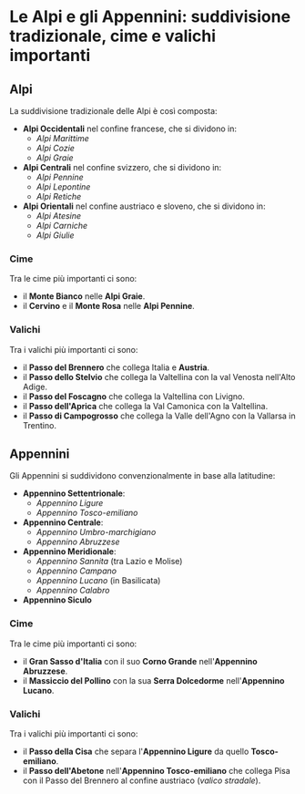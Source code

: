 # Le Alpi e gli Appennini: suddivisione tradizionale, cime e valichi importanti

## Alpi

La suddivisione tradizionale delle Alpi è così composta:
- **Alpi Occidentali** nel confine francese, che si dividono in:
  - *Alpi Marittime*
  - *Alpi Cozie*
  - *Alpi Graie*
- **Alpi Centrali** nel confine svizzero, che si dividono in:
  - *Alpi Pennine*
  - *Alpi Lepontine*
  - *Alpi Retiche*
- **Alpi Orientali** nel confine austriaco e sloveno, che si dividono in:
  - *Alpi Atesine*
  - *Alpi Carniche*
  - *Alpi Giulie*

### Cime

Tra le cime più importanti ci sono:
- il **Monte Bianco** nelle **Alpi Graie**.
- il **Cervino** e il **Monte Rosa** nelle **Alpi Pennine**.

### Valichi

Tra i valichi più importanti ci sono:
- il **Passo del Brennero** che collega Italia e **Austria**.
- il **Passo dello Stelvio** che collega la Valtellina con la val Venosta
  nell'Alto Adige.
- il **Passo del Foscagno** che collega la Valtellina con Livigno.
- il **Passo dell'Aprica** che collega la Val Camonica con la Valtellina.
- il **Passo di Campogrosso** che collega la Valle dell'Agno con la Vallarsa in
  Trentino.

## Appennini

Gli Appennini si suddividono convenzionalmente in base alla latitudine:
- **Appennino Settentrionale**:
  - *Appennino Ligure*
  - *Appennino Tosco-emiliano*
- **Appennino Centrale**:
  - *Appennino Umbro-marchigiano*
  - *Appennino Abruzzese*
- **Appennino Meridionale**:
  - *Appennino Sannita* (tra Lazio e Molise)
  - *Appennino Campano*
  - *Appennino Lucano* (in Basilicata)
  - *Appennino Calabro*
- **Appennino Siculo**

### Cime

Tra le cime più importanti ci sono:
- il **Gran Sasso d'Italia** con il suo **Corno Grande** nell'**Appennino
  Abruzzese**.
- il **Massiccio del Pollino** con la sua **Serra Dolcedorme** nell'**Appennino
  Lucano**.

### Valichi

Tra i valichi più importanti ci sono:
- il **Passo della Cisa** che separa l'**Appennino Ligure** da quello
  **Tosco-emiliano**.
- il **Passo dell'Abetone** nell'**Appennino Tosco-emiliano** che collega
  Pisa con il Passo del Brennero al confine austriaco (*valico stradale*).
